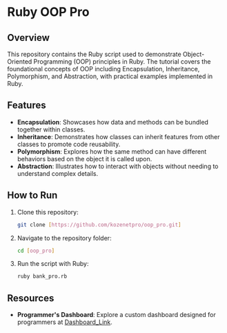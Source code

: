 # Ruby OOP Pro

## Overview

This repository contains the Ruby script used to demonstrate Object-Oriented Programming (OOP) principles in Ruby. The tutorial covers the foundational concepts of OOP including Encapsulation, Inheritance, Polymorphism, and Abstraction, with practical examples implemented in Ruby.

## Features

- **Encapsulation**: Showcases how data and methods can be bundled together within classes.
- **Inheritance**: Demonstrates how classes can inherit features from other classes to promote code reusability.
- **Polymorphism**: Explores how the same method can have different behaviors based on the object it is called upon.
- **Abstraction**: Illustrates how to interact with objects without needing to understand complex details.

## How to Run

1. Clone this repository:

   ```bash
   git clone [https://github.com/kozenetpro/oop_pro.git]
   ```

2. Navigate to the repository folder:

   ```bash
   cd [oop_pro]
   ```

3. Run the script with Ruby:

   ```bash
   ruby bank_pro.rb
   ```

## Resources

<!-- - **Tutorial Video**: Watch the detailed tutorial on [YouTube](). -->
- **Programmer's Dashboard**: Explore a custom dashboard designed for programmers at [Dashboard_Link](https://www.kozenetpro.com/l/fullstack?layout=profile).
